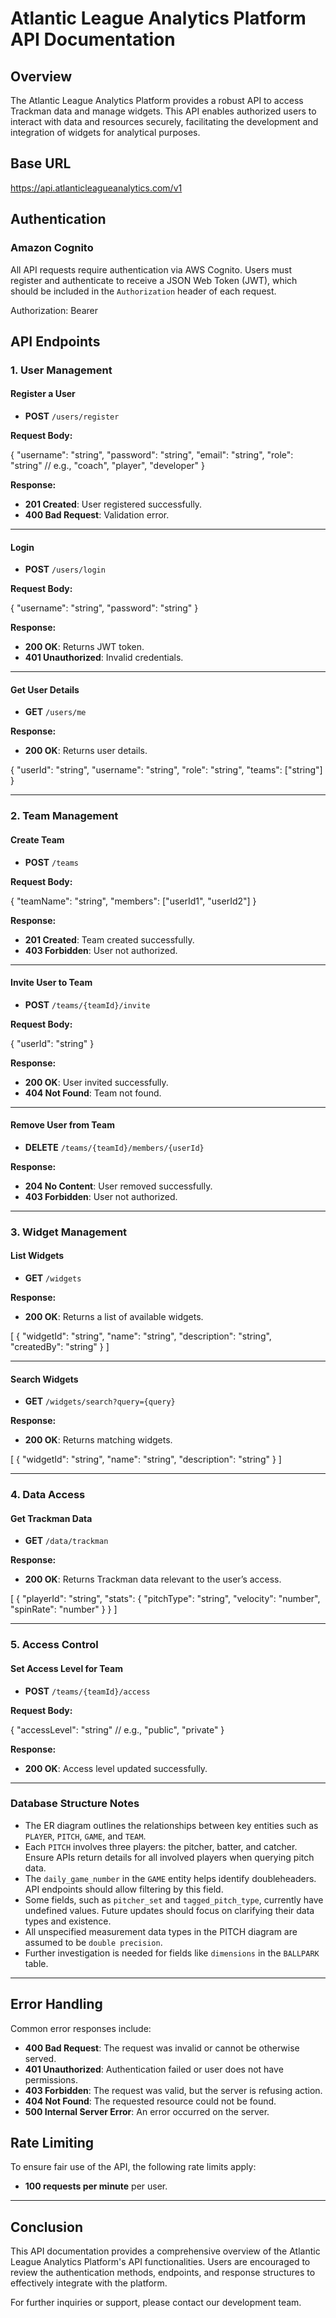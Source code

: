 # Atlantic League Analytics Platform API Documentation

## Overview

The Atlantic League Analytics Platform provides a robust API to access Trackman data and manage widgets. This API enables authorized users to interact with data and resources securely, facilitating the development and integration of widgets for analytical purposes.

## Base URL

https://api.atlanticleagueanalytics.com/v1


## Authentication

### Amazon Cognito

All API requests require authentication via AWS Cognito. Users must register and authenticate to receive a JSON Web Token (JWT), which should be included in the `Authorization` header of each request.

Authorization: Bearer <token>


## API Endpoints

### 1. User Management

#### Register a User

- **POST** `/users/register`
  
**Request Body:**

{ "username": "string", "password": "string", "email": "string", "role": "string" // e.g., "coach", "player", "developer" }


**Response:**

- **201 Created**: User registered successfully.
- **400 Bad Request**: Validation error.

---

#### Login

- **POST** `/users/login`

**Request Body:**

{ "username": "string", "password": "string" }


**Response:**

- **200 OK**: Returns JWT token.
- **401 Unauthorized**: Invalid credentials.

---

#### Get User Details

- **GET** `/users/me`

**Response:**

- **200 OK**: Returns user details.

{ "userId": "string", "username": "string", "role": "string", "teams": ["string"] }


---

### 2. Team Management

#### Create Team

- **POST** `/teams`

**Request Body:**


{ "teamName": "string", "members": ["userId1", "userId2"] }


**Response:**

- **201 Created**: Team created successfully.
- **403 Forbidden**: User not authorized.

---

#### Invite User to Team

- **POST** `/teams/{teamId}/invite`

**Request Body:**

{ "userId": "string" }


**Response:**

- **200 OK**: User invited successfully.
- **404 Not Found**: Team not found.

---

#### Remove User from Team

- **DELETE** `/teams/{teamId}/members/{userId}`

**Response:**

- **204 No Content**: User removed successfully.
- **403 Forbidden**: User not authorized.

---

### 3. Widget Management

#### List Widgets

- **GET** `/widgets`

**Response:**

- **200 OK**: Returns a list of available widgets.

[ { "widgetId": "string", "name": "string", "description": "string", "createdBy": "string" } ]


---

#### Search Widgets

- **GET** `/widgets/search?query={query}`

**Response:**

- **200 OK**: Returns matching widgets.


[ { "widgetId": "string", "name": "string", "description": "string" } ]

---

### 4. Data Access

#### Get Trackman Data

- **GET** `/data/trackman`

**Response:**

- **200 OK**: Returns Trackman data relevant to the user’s access.

[ { "playerId": "string", "stats": { "pitchType": "string", "velocity": "number", "spinRate": "number" } } ]


---

### 5. Access Control

#### Set Access Level for Team

- **POST** `/teams/{teamId}/access`

**Request Body:**

{ "accessLevel": "string" // e.g., "public", "private" }


**Response:**

- **200 OK**: Access level updated successfully.

---

### Database Structure Notes

* The ER diagram outlines the relationships between key entities such as `PLAYER`, `PITCH`, `GAME`, and `TEAM`.
* Each `PITCH` involves three players: the pitcher, batter, and catcher. Ensure APIs return details for all involved players when querying pitch data.
* The `daily_game_number` in the `GAME` entity helps identify doubleheaders. API endpoints should allow filtering by this field.
* Some fields, such as `pitcher_set` and `tagged_pitch_type`, currently have undefined values. Future updates should focus on clarifying their data types and existence.
* All unspecified measurement data types in the PITCH diagram are assumed to be `double precision`.
* Further investigation is needed for fields like `dimensions` in the `BALLPARK` table.

---

## Error Handling

Common error responses include:

- **400 Bad Request**: The request was invalid or cannot be otherwise served.
- **401 Unauthorized**: Authentication failed or user does not have permissions.
- **403 Forbidden**: The request was valid, but the server is refusing action.
- **404 Not Found**: The requested resource could not be found.
- **500 Internal Server Error**: An error occurred on the server.

## Rate Limiting

To ensure fair use of the API, the following rate limits apply:

- **100 requests per minute** per user.

---

## Conclusion

This API documentation provides a comprehensive overview of the Atlantic League Analytics Platform's API functionalities. Users are encouraged to review the authentication methods, endpoints, and response structures to effectively integrate with the platform.

For further inquiries or support, please contact our development team.

